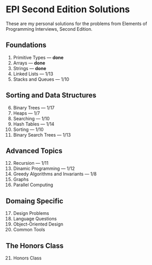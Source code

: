 # EPI Second Edition Solutions

These are my personal solutions for the problems from Elements of Programming
Interviews, Second Edition.

## Foundations

1. Primitive Types — **done**
2. Arrays — **done**
3. Strings — **done**
4. Linked Lists — 1/13
5. Stacks and Queues — 1/10

## Sorting and Data Structures

6. Binary Trees — 1/17
7. Heaps — 1/7
8. Searching — 1/10
9. Hash Tables — 1/14
10. Sorting — 1/10
11. Binary Search Trees — 1/13

## Advanced Topics

12. Recursion — 1/11
13. Dinamic Programming — 1/12
14. Greedy Algorithms and Invariants — 1/8
15. Graphs
16. Parallel Computing

## Domaing Specific

17. Design Problems
18. Language Questions
19. Object-Oriented Design
20. Common Tools

## The Honors Class

21. Honors Class
